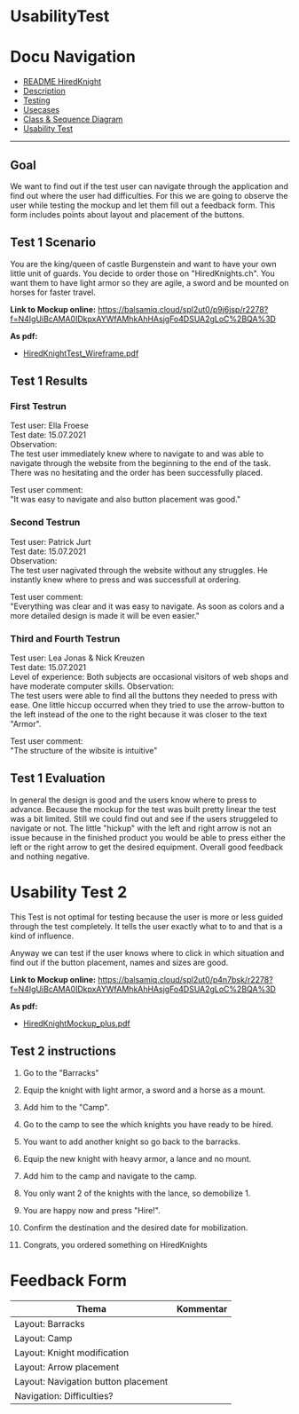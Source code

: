 # UsabilityTest


# Docu Navigation <!-- omit in toc -->
- [README HiredKnight](README.md) 
- [Description](description.md)
- [Testing](testing.md)
- [Usecases](usecases.md)
- [Class & Sequence Diagram](Class&SequenceDiagram.md)
- [Usability Test](usabilitytest.md)
------------------------------------------------------------------------

## Goal
We want to find out if the test user can navigate through the application and find out where the user had difficulties.
For this we are going to observe the user while testing the mockup and let them fill out a feedback form. This form includes points about layout and placement of the buttons.

## Test 1 Scenario

You are the king/queen of castle Burgenstein and want to have your own little unit of guards. You decide to order those on "HiredKnights.ch". You want them to have light armor so they are agile, a sword and be mounted on horses for faster travel.

<b>Link to Mockup online:</b>
https://balsamiq.cloud/spl2ut0/p9j6jsp/r2278?f=N4IgUiBcAMA0IDkpxAYWfAMhkAhHAsjgFo4DSUA2gLoC%2BQA%3D

<b>As pdf:</b>
- [HiredKnightTest_Wireframe.pdf](pdfs/HiredKnightTest_Wireframe.pdf) 

## Test 1 Results

### First Testrun

Test user:  Ella Froese\
Test date:  15.07.2021\
Observation:\
The test user immediately knew where to navigate to and was able to navigate through the website from the beginning to the end of the task. There was no hesitating and the order has been successfully placed.

Test user comment:\
"It was easy to navigate and also button placement was good."

### Second Testrun

Test user:  Patrick Jurt\
Test date:  15.07.2021\
Observation:\
The test user nagivated through the website without any struggles. He instantly knew where to press and was successfull at ordering.

Test user comment:\
"Everything was clear and it was easy to navigate. As soon as colors and a more detailed design is made it will be even easier."

### Third and Fourth Testrun

Test user:  Lea Jonas & Nick Kreuzen\
Test date:  15.07.2021\
Level of experience: Both subjects are occasional visitors of web shops and have moderate computer skills.
Observation:\
The test users were able to find all the buttons they needed to press with ease. One little hiccup occurred when they tried to use the arrow-button to the left
instead of the one to the right because it was closer to the text "Armor".

Test user comment:\
"The structure of the wibsite is intuitive"

## Test 1 Evaluation

In general the design is good and the users know where to press to advance. Because the mockup for the test was built pretty linear the test was a bit limited. Still we could find out and see if the users struggeled to navigate or not. The little "hickup" with the left and right arrow is not an issue because in the finished product you would be able to press either the left or the right arrow to get the desired equipment.
Overall good feedback and nothing negative. 


# Usability Test 2

This Test is not optimal for testing because the user is more or less guided through the test completely. It tells the user exactly what to to and that is a kind of influence.

Anyway we can test if the user knows where to click in which situation and find out if the button placement, names and sizes are good.

<b>Link to Mockup online:</b>
https://balsamiq.cloud/spl2ut0/p4n7bsk/r2278?f=N4IgUiBcAMA0IDkpxAYWfAMhkAhHAsjgFo4DSUA2gLoC%2BQA%3D

<b>As pdf:</b>
- [HiredKnightMockup_plus.pdf](pdfs/HiredKnightMockup_plus.pdf)


## Test 2 instructions
1. Go to the "Barracks"
   
2. Equip the knight with light armor, a sword and a horse as a mount.
   
3. Add him to the "Camp".
   
4. Go to the camp to see the which knights you have ready to be hired.
   
5. You want to add another knight so go back to the barracks.
   
6. Equip the new knight with heavy armor, a lance and no mount.
   
7. Add him to the camp and navigate to the camp.

8.  You only want 2 of the knights with the lance, so demobilize 1.
   
9.  You are happy now and press "Hire!".
    
10. Confirm the destination and the desired date for mobilization.
    
11. Congrats, you ordered something on HiredKnights

# Feedback Form
| Thema                              | Kommentar                         |
|------------------------------------|-----------------------------------|
| Layout: Barracks                   |                                   |
| Layout: Camp                       |                                   |
| Layout: Knight modification        |                                   |
| Layout: Arrow placement            |                                   |
| Layout: Navigation button placement|                                   |
| Navigation: Difficulties?             |                                   |
